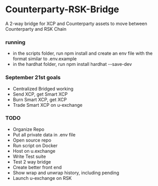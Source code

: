# Counterparty-RSK-Bridge

A 2-way bridge for XCP and Counterparty assets to move between Counterparty and RSK Chain

### running

- in the scripts folder, run npm install and create an env file with the format similar to .env.example
- in the hardhat folder, run npm install hardhat --save-dev

### September 21st goals

- Centralized Bridged working
- Send XCP, get Smart XCP
- Burn Smart XCP, get XCP
- Trade Smart XCP on u-exchange

### TODO

- Organize Repo
- Put all private data in .env file
- Open source repo
- Run script on Docker
- Host on u.exchange
- Write Test suite
- Test 2 way bridge
- Create better front end
- Show wrap and unwrap history, including pending
- Launch u-exchange on RSK

